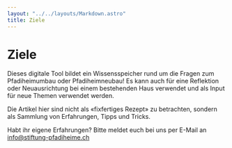 ```yaml
---
layout: "../../layouts/Markdown.astro"
title: Ziele
---
```


# Ziele

Dieses digitale Tool bildet ein Wissensspeicher rund um die Fragen zum Pfadiheimumbau oder Pfadiheimneubau! Es kann auch für eine Reflektion oder Neuausrichtung bei einem bestehenden Haus verwendet und als Input für neue Themen verwendet werden.

Die Artikel hier sind nicht als «fixfertiges Rezept» zu betrachten, sondern als Sammlung von Erfahrungen, Tipps und Tricks. 

Habt ihr eigene Erfahrungen? Bitte meldet euch bei uns per E-Mail an info@stiftung-pfadiheime.ch
